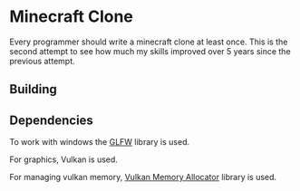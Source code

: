 # Minecraft Clone

Every programmer should write a minecraft clone at least once. This is the second attempt to see how much my skills improved over 5 years since the previous attempt.

## Building



## Dependencies

To work with windows the [GLFW](https://github.com/glfw/glfw) library is used.

For graphics, Vulkan is used.

For managing vulkan memory, [Vulkan Memory Allocator](https://github.com/GPUOpen-LibrariesAndSDKs/VulkanMemoryAllocator) library is used.
